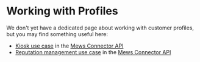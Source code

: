 # Working with Profiles

We don't yet have a dedicated page about working with customer profiles, but you may find something useful here:

* [Kiosk use case](https://mews-systems.gitbook.io/connector-api/use-cases/kiosk) in the [Mews Connector API](https://mews-systems.gitbook.io/connector-api)
* [Reputation management use case](https://mews-systems.gitbook.io/connector-api/use-cases/reputation-management) in the [Mews Connector API](https://mews-systems.gitbook.io/connector-api)
